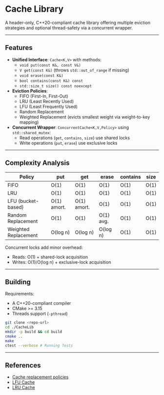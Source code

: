 # Cache Library

A header-only, C++20-compliant cache library offering multiple eviction strategies and optional thread-safety via a concurrent wrapper.

---

## Features

- **Unified Interface**: `Cache<K,V>` with methods:
    - `void put(const K&, const V&)`
    - `V get(const K&)` (throws `std::out_of_range` if missing)
    - `void erase(const K&)`
    - `bool contains(const K&) const`
    - `std::size_t size() const noexcept`
- **Eviction Policies**:
    - FIFO (First-In, First-Out)
    - LRU (Least Recently Used)
    - LFU (Least Frequently Used)
    - Random Replacement
    - Weighted Replacement (evicts smallest weight via weight-to-key mapping)
- **Concurrent Wrapper**: `ConcurrentCache<K,V,Policy>` using `std::shared_mutex`:
    - Read operations (`get`, `contains`, `size`) use shared locks
    - Write operations (`put`, `erase`) use exclusive locks

---

## Complexity Analysis

| Policy                   | put         | get         | erase      | contains   | size     |
|--------------------------|-------------|-------------|------------|------------|----------|
| FIFO                     | O(1)        | O(1)        | O(1)       | O(1)       | O(1)     |
| LRU                      | O(1)        | O(1)        | O(1)       | O(1)       | O(1)     |
| LFU (bucket-based)       | O(1) amort. | O(1) amort. | O(1)       | O(1)       | O(1)     |
| Random Replacement       | O(1)        | O(1)        | O(1) avg.  | O(1)       | O(1)     |
| Weighted Replacement     | O(log n)    | O(log n)    | O(log n)   | O(1)       | O(1)     |

Concurrent locks add minor overhead:
- Reads: O(1) + shared-lock acquisition
- Writes: O(1)/O(log n) + exclusive-lock acquisition

---

## Building

Requirements:
- A C++20-compliant compiler
- CMake >= 3.15
- Threads support (`-pthread`)

```bash
git clone <repo-url>
cd ./CacheLib
mkdir -p build && cd build
cmake ..
make
ctest --verbose # Running Tests
```

---

## References

*   [Cache replacement policies](https://en.wikipedia.org/wiki/Cache_replacement_policies)
*   [LFU Cache](https://leetcode.com/problems/lfu-cache/)
*   [LRU Cache](https://leetcode.com/problems/lru-cache/)